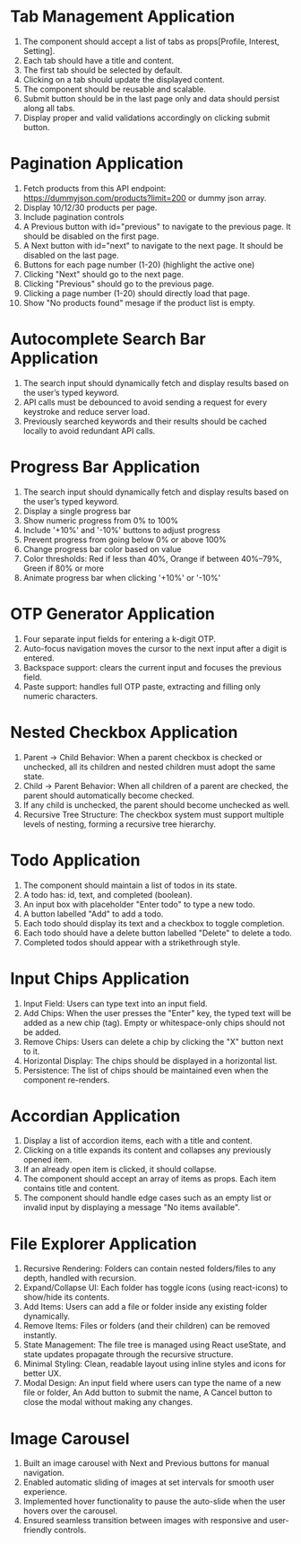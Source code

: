 # Tab Management Application

1. The component should accept a list of tabs as props[Profile, Interest, Setting].
2. Each tab should have a title and content.
3. The first tab should be selected by default.
4. Clicking on a tab should update the displayed content.
5. The component should be reusable and scalable.
6. Submit button should be in the last page only and data should persist along all tabs. 
7. Display proper and valid validations accordingly on clicking submit button.


# Pagination Application

1. Fetch products from this API endpoint: https://dummyjson.com/products?limit=200 or dummy json array.
2. Display 10/12/30 products per page.
3. Include pagination controls
4. A Previous button with id="previous" to navigate to the previous page. It should be disabled on the first page.
5. A Next button with id="next" to navigate to the next page. It should be disabled on the last page.
6. Buttons for each page number (1-20) (highlight the active one)
7. Clicking "Next" should go to the next page.
8. Clicking "Previous" should go to the previous page.
9. Clicking a page number (1-20) should directly load that page.
10. Show "No products found" mesage if the product list is empty.


# Autocomplete Search Bar Application

1. The search input should dynamically fetch and display results based on the user’s typed keyword.
2. API calls must be debounced to avoid sending a request for every keystroke and reduce server load.
3. Previously searched keywords and their results should be cached locally to avoid redundant API calls. 

# Progress Bar Application
1. The search input should dynamically fetch and display results based on the user’s typed keyword.
1. Display a single progress bar
2. Show numeric progress from 0% to 100%
3. Include '+10%' and '-10%' buttons to adjust progress
4. Prevent progress from going below 0% or above 100%
5. Change progress bar color based on value
6. Color thresholds: Red if less than 40%, Orange if between 40%–79%, Green if 80% or more
7. Animate progress bar when clicking '+10%' or '-10%'


# OTP Generator Application
1. Four separate input fields for entering a k-digit OTP.
2. Auto-focus navigation moves the cursor to the next input after a digit is entered.
3. Backspace support: clears the current input and focuses the previous field.
4. Paste support: handles full OTP paste, extracting and filling only numeric characters.

# Nested Checkbox Application
1. Parent → Child Behavior: When a parent checkbox is checked or unchecked, all its children and nested children must adopt the same state.
2. Child → Parent Behavior: When all children of a parent are checked, the parent should automatically become checked.
3. If any child is unchecked, the parent should become unchecked as well.
4. Recursive Tree Structure: The checkbox system must support multiple levels of nesting, forming a recursive tree hierarchy.


# Todo Application

1. The component should maintain a list of todos in its state.
2. A todo has: id, text, and completed (boolean).
3. An input box with placeholder "Enter todo" to type a new todo.
4. A button labelled "Add" to add a todo.
5. Each todo should display its text and a checkbox to toggle completion.
6. Each todo should have a delete button labelled "Delete" to delete a todo.
7. Completed todos should appear with a strikethrough style.


# Input Chips Application

1. Input Field: Users can type text into an input field.
2. Add Chips: When the user presses the "Enter" key, the typed text will be added as a new chip (tag). Empty or whitespace-only chips should not be added.
3. Remove Chips: Users can delete a chip by clicking the "X" button next to it.
4. Horizontal Display: The chips should be displayed in a horizontal list.
5. Persistence: The list of chips should be maintained even when the component re-renders.

# Accordian Application

1. Display a list of accordion items, each with a title and content.
2. Clicking on a title expands its content and collapses any previously opened item.
3. If an already open item is clicked, it should collapse.
4. The component should accept an array of items as props. Each item contains title and content.
5. The component should handle edge cases such as an empty list or invalid input by displaying a message "No items available".

# File Explorer Application

1. Recursive Rendering: Folders can contain nested folders/files to any depth, handled with recursion.
2. Expand/Collapse UI: Each folder has toggle icons (using react-icons) to show/hide its contents.
3. Add Items: Users can add a file or folder inside any existing folder dynamically.
4. Remove Items: Files or folders (and their children) can be removed instantly.
5. State Management: The file tree is managed using React useState, and state updates propagate through the recursive structure.
6. Minimal Styling: Clean, readable layout using inline styles and icons for better UX.
7. Modal Design: An input field where users can type the name of a new file or folder, An Add button to submit the name, A Cancel button to close the modal without making any changes.

# Image Carousel

1. Built an image carousel with Next and Previous buttons for manual navigation.
2. Enabled automatic sliding of images at set intervals for smooth user experience.
3. Implemented hover functionality to pause the auto-slide when the user hovers over the carousel.
4. Ensured seamless transition between images with responsive and user-friendly controls.